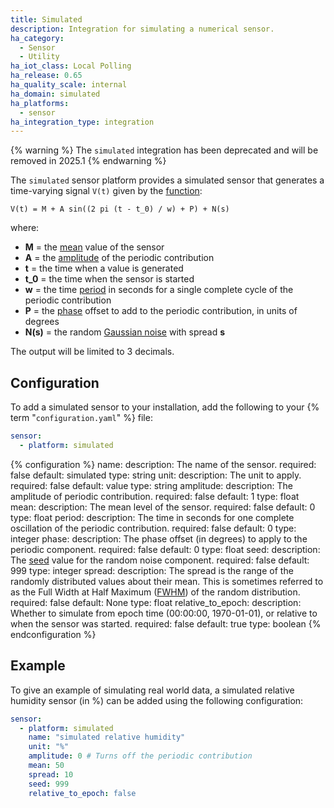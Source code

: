 ```yaml
---
title: Simulated
description: Integration for simulating a numerical sensor.
ha_category:
  - Sensor
  - Utility
ha_iot_class: Local Polling
ha_release: 0.65
ha_quality_scale: internal
ha_domain: simulated
ha_platforms:
  - sensor
ha_integration_type: integration
---
```


{% warning %}
The `simulated` integration has been deprecated and will be removed in 2025.1
{% endwarning %}

The `simulated` sensor platform provides a simulated sensor that generates a time-varying signal `V(t)` given by the [function](https://en.wikipedia.org/wiki/Sine_wave):

```text
V(t) = M + A sin((2 pi (t - t_0) / w) + P) + N(s)
```

where:

- **M** = the [mean](https://en.wikipedia.org/wiki/Mean) value of the sensor
- **A** = the [amplitude](https://en.wikipedia.org/wiki/Amplitude) of the periodic contribution
- **t** = the time when a value is generated
- **t_0** = the time when the sensor is started
- **w** = the time [period](https://en.wikipedia.org/wiki/Periodic_function) in seconds for a single complete cycle of the periodic contribution
- **P** = the [phase](https://en.wikipedia.org/wiki/Phase_(waves)) offset to add to the periodic contribution, in units of degrees
- **N(s)** = the random [Gaussian noise](https://en.wikipedia.org/wiki/Gaussian_noise) with spread **s**

The output will be limited to 3 decimals.

## Configuration

To add a simulated sensor to your installation, add the following to your {% term "`configuration.yaml`" %} file:

```yaml
sensor:
  - platform: simulated
```

{% configuration %}
name:
  description: The name of the sensor.
  required: false
  default: simulated
  type: string
unit:
  description: The unit to apply.
  required: false
  default: value
  type: string
amplitude:
  description: The amplitude of periodic contribution.
  required: false
  default: 1
  type: float
mean:
  description: The mean level of the sensor.
  required: false
  default: 0
  type: float
period:
  description: The time in seconds for one complete oscillation of the periodic contribution.
  required: false
  default: 0
  type: integer
phase:
  description: The phase offset (in degrees) to apply to the periodic component.
  required: false
  default: 0
  type: float
seed:
  description: The [seed](https://docs.python.org/3.6/library/random.html#random.seed) value for the random noise component.
  required: false
  default: 999
  type: integer
spread:
  description: The spread is the range of the randomly distributed values about their mean. This is sometimes referred to as the Full Width at Half Maximum ([FWHM](https://en.wikipedia.org/wiki/Full_width_at_half_maximum)) of the random distribution.
  required: false
  default: None
  type: float
relative_to_epoch:
  description: Whether to simulate from epoch time (00:00:00, 1970-01-01), or relative to when the sensor was started.
  required: false
  default: true
  type: boolean
{% endconfiguration %}

## Example

To give an example of simulating real world data, a simulated relative humidity sensor (in %) can be added using the following configuration:

```yaml
sensor:
  - platform: simulated
    name: "simulated relative humidity"
    unit: "%"
    amplitude: 0 # Turns off the periodic contribution
    mean: 50
    spread: 10
    seed: 999
    relative_to_epoch: false
```
